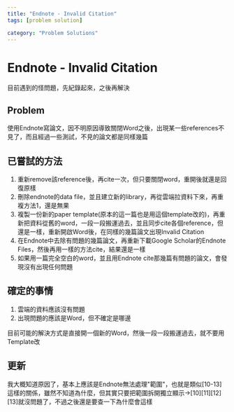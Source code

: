 ```yaml
---
title: "Endnote - Invalid Citation"
tags: [problem solution]

category: "Problem Solutions"
---
```


# Endnote - Invalid Citation
目前遇到的怪問題，先紀錄起來，之後再解決

## Problem
使用Endnote寫論文，因不明原因導致關閉Word之後，出現某一些references不見了，而且經過一些測試，不見的論文都是同樣幾篇
<!-- more -->

## 已嘗試的方法
1. 重新remove該reference後，再cite一次，但只要關閉word，重開後就還是回復原樣
2. 刪除endnote的data file，並且建立新的library，再從雲端拉資料下來，再重複方法1，還是無果
3. 複製一份新的paper template(原本的這一篇也是用這個template改的)，再重新把資料從舊的word，一段一段搬運過去，並且同步cite各個reference，但還是一樣，重新開啟Word後，在同樣的幾篇論文出現Invalid Citation
4. 在Endnote中去除有問題的幾篇論文，再重新下載Google Scholar的Endnote Files，然後再用一樣的方法cite，結果還是一樣
5. 如果用一篇完全空白的word，並且用Endnote cite那幾篇有問題的論文，會發現沒有出現任何問題

## 確定的事情
1. 雲端的資料應該沒有問題
2. 出現問題的應該是Word，但不確定是哪邊

目前可能的解決方式是直接開一個新的Word，然後一段一段搬運過去，就不要用Template改

## 更新
我大概知道原因了，基本上應該是Endnote無法處理"範圍"，也就是類似\[10-13\]這樣的關係，雖然不知道為什麼，但其實只要把範圍拆開獨立顯示->\[10\]\[11\]\[12\]\[13\]就沒問題了，不過之後還是要查一下為什麼會這樣